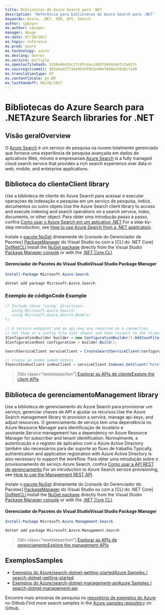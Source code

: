 ```yaml
---
title: Bibliotecas do Azure Search para .NET
description: "Referência para bibliotecas do Azure Search para .NET"
keywords: Azure, .NET, SDK, API, Search
author: spboyer
ms.author: casoper
manager: douge
ms.date: 07/10/2017
ms.topic: reference
ms.prod: azure
ms.technology: azure
ms.devlang: dotnet
ms.service: multiple
ms.openlocfilehash: 5330e0642bc27c97c4acc0857d4b92e6fc2a027c
ms.sourcegitcommit: d95a6ad3774a49b16f652e40e7860e47636c7ad0
ms.translationtype: HT
ms.contentlocale: pt-BR
ms.lasthandoff: 08/28/2017
---
```

# <a name="azure-search-libraries-for-net"></a><span data-ttu-id="6287d-104">Bibliotecas do Azure Search para .NET</span><span class="sxs-lookup"><span data-stu-id="6287d-104">Azure Search libraries for .NET</span></span>

## <a name="overview"></a><span data-ttu-id="6287d-105">Visão geral</span><span class="sxs-lookup"><span data-stu-id="6287d-105">Overview</span></span>

<span data-ttu-id="6287d-106">O [Azure Search](https://docs.microsoft.com/azure/search/search-what-is-azure-search) é um serviço de pesquisa na nuvem totalmente gerenciado que fornece uma experiência de pesquisa avançada em dados de aplicativos Web, móveis e empresariais.</span><span class="sxs-lookup"><span data-stu-id="6287d-106">[Azure Search](https://docs.microsoft.com/azure/search/search-what-is-azure-search) is a fully managed cloud search service that provides a rich search experience over data in web, mobile, and enterprise applications.</span></span>

## <a name="client-library"></a><span data-ttu-id="6287d-107">Biblioteca do cliente</span><span class="sxs-lookup"><span data-stu-id="6287d-107">Client library</span></span>

<span data-ttu-id="6287d-108">Use a biblioteca de cliente do Azure Search para acessar e executar operações de indexação e pesquisa em um serviço de pesquisa, índice, documentos ou outro objeto.</span><span class="sxs-lookup"><span data-stu-id="6287d-108">Use the Azure Search client library to access and execute indexing and search operations on a search service, index, documents, or other object.</span></span> <span data-ttu-id="6287d-109">Para obter uma introdução passo a passo, confira [Como usar o Azure Search em um aplicativo .NET](https://docs.microsoft.com/azure/search/search-howto-dotnet-sdk).</span><span class="sxs-lookup"><span data-stu-id="6287d-109">For a step-by-step introduction, see [How to use Azure Search from a .NET application](https://docs.microsoft.com/azure/search/search-howto-dotnet-sdk).</span></span>

<span data-ttu-id="6287d-110">Instale o [pacote NuGet](https://www.nuget.org/packages/Microsoft.Azure.Search) diretamente do [console do Gerenciador de Pacotes] [ PackageManager] do Visual Studio ou com a [CLI do .NET Core] [DotNetCLI].</span><span class="sxs-lookup"><span data-stu-id="6287d-110">Install the [NuGet package](https://www.nuget.org/packages/Microsoft.Azure.Search) directly from the Visual Studio [Package Manager console][PackageManager] or with the [.NET Core CLI][DotNetCLI].</span></span>

#### <a name="visual-studio-package-manager"></a><span data-ttu-id="6287d-111">Gerenciador de Pacotes do Visual Studio</span><span class="sxs-lookup"><span data-stu-id="6287d-111">Visual Studio Package Manager</span></span>

```powershell
Install-Package Microsoft.Azure.Search
```

```bash
dotnet add package Microsoft.Azure.Search
```

### <a name="code-example"></a><span data-ttu-id="6287d-112">Exemplo de código</span><span class="sxs-lookup"><span data-stu-id="6287d-112">Code Example</span></span>

```csharp
/* Include these 'using' directives:
   using Microsoft.Azure.Search;
   using Microsoft.Azure.Search.Models;
*/

// A service endpoint and an api-key are required on a connection.
// Set them in a config file (not shown) and then connect to the client.
IConfigurationBuilder builder = new ConfigurationBuilder().AddJsonFile("appsettings.json");
IConfigurationRoot configuration = builder.Build();

SearchServiceClient serviceClient = CreateSearchServiceClient(configuration);

// Create an index named hotels
ISearchIndexClient indexClient = serviceClient.Indexes.GetClient("hotels");

```

> [!div class="nextstepaction"]
> [<span data-ttu-id="6287d-113">Explorar as APIs de cliente</span><span class="sxs-lookup"><span data-stu-id="6287d-113">Explore the client APIs</span></span>](/dotnet/api/overview/azure/search/client)


## <a name="management-library"></a><span data-ttu-id="6287d-114">Biblioteca de gerenciamento</span><span class="sxs-lookup"><span data-stu-id="6287d-114">Management library</span></span>

<span data-ttu-id="6287d-115">Use a biblioteca de gerenciamento do Azure Search para provisionar um serviço, gerenciar chaves de API e ajustar os recursos.</span><span class="sxs-lookup"><span data-stu-id="6287d-115">Use the Azure Search management library to provision a service, manage api-keys, and adjust resources.</span></span> <span data-ttu-id="6287d-116">O gerenciamento de serviço tem uma dependência no Azure Resource Manager para identificação de locatário e assinante.</span><span class="sxs-lookup"><span data-stu-id="6287d-116">Service management has a dependency on Azure Resource Manager for subscriber and tenant identification.</span></span> <span data-ttu-id="6287d-117">Normalmente, a autenticação e o registro de aplicativo com o Azure Active Directory também são necessários para dar suporte ao fluxo de trabalho.</span><span class="sxs-lookup"><span data-stu-id="6287d-117">Typically, authentication and application registration with Azure Active Directory is also necessary to support the workflow.</span></span> <span data-ttu-id="6287d-118">Para obter uma introdução sobre o provisionamento do serviço Azure Search, confira [Como usar a API REST de gerenciamento](https://docs.microsoft.com/rest/api/searchmanagement/search-howto-management-rest-api).</span><span class="sxs-lookup"><span data-stu-id="6287d-118">For an introduction to Azure Search service provisioning, see [How to use the Management REST API](https://docs.microsoft.com/rest/api/searchmanagement/search-howto-management-rest-api).</span></span>

<span data-ttu-id="6287d-119">Instale o [pacote NuGet](https://www.nuget.org/packages/Microsoft.Azure.Management.Search) diretamente do [console do Gerenciador de Pacotes] [ PackageManager] do Visual Studio ou com a [CLI do .NET Core] [DotNetCLI].</span><span class="sxs-lookup"><span data-stu-id="6287d-119">Install the [NuGet package](https://www.nuget.org/packages/Microsoft.Azure.Management.Search) directly from the Visual Studio [Package Manager console][PackageManager] or with the [.NET Core CLI][DotNetCLI].</span></span>

#### <a name="visual-studio-package-manager"></a><span data-ttu-id="6287d-120">Gerenciador de Pacotes do Visual Studio</span><span class="sxs-lookup"><span data-stu-id="6287d-120">Visual Studio Package Manager</span></span>

```powershell
Install-Package Microsoft.Azure.Management.Search
```

```bash
dotnet add package Microsoft.Azure.Management.Search
```

> [!div class="nextstepaction"]
> [<span data-ttu-id="6287d-121">Explorar as APIs de gerenciamento</span><span class="sxs-lookup"><span data-stu-id="6287d-121">Explore the management APIs</span></span>](/dotnet/api/overview/azure/search/management)

## <a name="samples"></a><span data-ttu-id="6287d-122">Exemplos</span><span class="sxs-lookup"><span data-stu-id="6287d-122">Samples</span></span>

 + [<span data-ttu-id="6287d-123">Exemplos do Azure/search-dotnet-getting-started</span><span class="sxs-lookup"><span data-stu-id="6287d-123">Azure Samples / search-dotnet-getting-started</span></span>](https://github.com/Azure-Samples/search-dotnet-getting-started)
 + [<span data-ttu-id="6287d-124">Exemplos do Azure/search-dotnet-management-api</span><span class="sxs-lookup"><span data-stu-id="6287d-124">Azure Samples / search-dotnet-management-api</span></span>](https://github.com/Azure-Samples/search-dotnet-management-api)

<span data-ttu-id="6287d-125">Encontre mais amostras de pesquisa no [repositório de exemplos do Azure](https://github.com/Azure-Samples/) no Github.</span><span class="sxs-lookup"><span data-stu-id="6287d-125">Find more search samples in the [Azure samples repository](https://github.com/Azure-Samples/) on Github.</span></span>

[PackageManager]: https://docs.microsoft.com/nuget/tools/package-manager-console
[DotNetCLI]: https://docs.microsoft.com/en-us/dotnet/core/tools/dotnet-add-package
